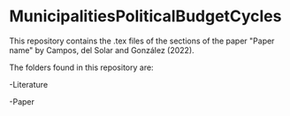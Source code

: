 # MunicipalitiesPoliticalBudgetCycles
This repository contains the .tex files of the sections of the paper "Paper name" by Campos, del Solar and González (2022). 

The folders found in this repository are: 

-Literature

-Paper
